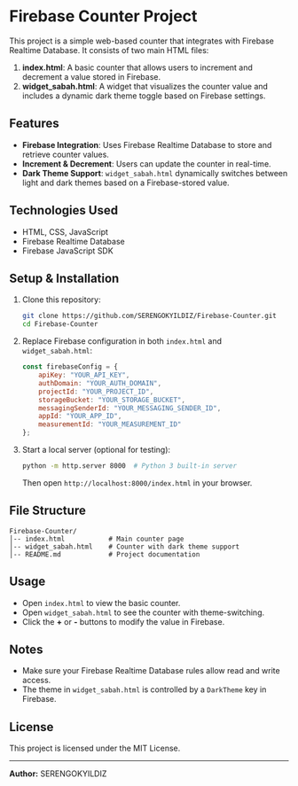 # Firebase Counter Project

This project is a simple web-based counter that integrates with Firebase Realtime Database. It consists of two main HTML files:

1. **index.html**: A basic counter that allows users to increment and decrement a value stored in Firebase.
2. **widget_sabah.html**: A widget that visualizes the counter value and includes a dynamic dark theme toggle based on Firebase settings.

## Features
- **Firebase Integration**: Uses Firebase Realtime Database to store and retrieve counter values.
- **Increment & Decrement**: Users can update the counter in real-time.
- **Dark Theme Support**: `widget_sabah.html` dynamically switches between light and dark themes based on a Firebase-stored value.

## Technologies Used
- HTML, CSS, JavaScript
- Firebase Realtime Database
- Firebase JavaScript SDK

## Setup & Installation

1. Clone this repository:
   ```sh
   git clone https://github.com/SERENGOKYILDIZ/Firebase-Counter.git
   cd Firebase-Counter
   ```

2. Replace Firebase configuration in both `index.html` and `widget_sabah.html`:
   ```js
   const firebaseConfig = {
       apiKey: "YOUR_API_KEY",
       authDomain: "YOUR_AUTH_DOMAIN",
       projectId: "YOUR_PROJECT_ID",
       storageBucket: "YOUR_STORAGE_BUCKET",
       messagingSenderId: "YOUR_MESSAGING_SENDER_ID",
       appId: "YOUR_APP_ID",
       measurementId: "YOUR_MEASUREMENT_ID"
   };
   ```

3. Start a local server (optional for testing):
   ```sh
   python -m http.server 8000  # Python 3 built-in server
   ```
   Then open `http://localhost:8000/index.html` in your browser.

## File Structure
```
Firebase-Counter/
│-- index.html           # Main counter page
│-- widget_sabah.html    # Counter with dark theme support
│-- README.md            # Project documentation
```

## Usage
- Open `index.html` to view the basic counter.
- Open `widget_sabah.html` to see the counter with theme-switching.
- Click the **+** or **-** buttons to modify the value in Firebase.

## Notes
- Make sure your Firebase Realtime Database rules allow read and write access.
- The theme in `widget_sabah.html` is controlled by a `DarkTheme` key in Firebase.

## License
This project is licensed under the MIT License.

---
**Author:** SERENGOKYILDIZ

